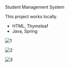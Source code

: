 Student Management System

This project works locally.

- HTML, Thymeleaf
- Java, Spring

![1](https://user-images.githubusercontent.com/59113696/156193236-55376719-2fc4-45cd-b807-fa1e81c18f0a.jpg)

![2](https://user-images.githubusercontent.com/59113696/156193244-ce14010b-705e-43f8-a76f-21613ee67fa6.jpg)

![3](https://user-images.githubusercontent.com/59113696/156193252-5e496bed-460e-4cb2-88fd-771ee42ed2ab.jpg)
